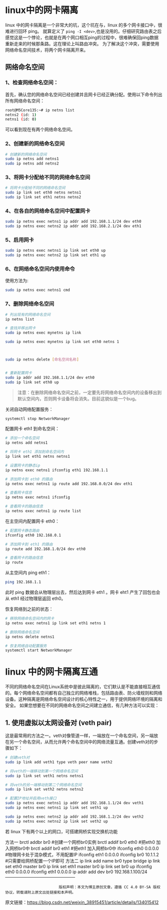 # linux中的网卡隔离

linux 中的网卡隔离是一个非常大的坑，这个坑在与，linux 的多个网卡接口中，很难进行回环 ping。
就算定义了 `ping -I <dev>`,也是没用的。仔细研究路由表之后感觉这是一个悖论，也就是在两个网口相互ping的过程中，很难确保回ping数据重新走来的时候那条路。这在理论上叫路由冲突。
为了解决这个冲突，需要使用网络命名空间技术，将两个网卡隔离开来。

## 网络命名空间
### 1、检查网络命名空间：
首先，确认您的网络命名空间已经创建并且网卡已经正确分配。使用以下命令列出所有网络命名空间：
```bash
root@M5Core135:~# ip netns list
netns2 (id: 1)
netns1 (id: 0)
```
可以看到现在有两个网络命名空间。

### 2、创建新的网络命名空间
```bash
# 创建新的网络命名空间
sudo ip netns add netns1
sudo ip netns add netns2
```

### 3、将网卡分配给不同的网络命名空间
```bash
# 将网卡分配给不同的网络命名空间
sudo ip link set eth0 netns netns1
sudo ip link set eth1 netns netns2
```

### 4、在各自的网络命名空间中配置网卡
```bash
sudo ip netns exec netns1 ip addr add 192.168.1.1/24 dev eth0
sudo ip netns exec netns2 ip addr add 192.168.2.1/24 dev eth1
```

### 5、启用网卡
```bash
sudo ip netns exec netns1 ip link set eth0 up
sudo ip netns exec netns2 ip link set eth1 up
```

### 6、在网络命名空间内使用命令
使用方法为:
```bash
sudo ip netns exec netns1 cmd
```

### 7、删除网络命名空间
```bash
# 列出现有的网络命名空间
ip netns list

# 查找并移出网卡
sudo ip netns exec mynetns ip link

sudo ip netns exec mynetns ip link set eth0 netns 1



sudo ip netns delete [命名空间名称]


# 重新配置网卡
sudo ip addr add 192.168.1.1/24 dev eth0
sudo ip link set eth0 up


```
> 注意：在删除网络命名空间之前，一定要先将网络命名空间内的设备移出到默认空间内，否则网卡设备将会消失。目前这貌似是一个bug。 



关闭自动网络配置服务：
```bash
systemctl stop NetworkManager
```

配置网卡 eth1 到命名空间：
```bash
# 添加一个命名空间
ip netns add netns1

# 将网卡 eth1 添加到命名空间内
ip link set eth1 netns netns1

# 设置网卡的静态ip
ip netns exec netns1 ifconfig eth1 192.168.1.1

# 添加网卡到 eth0 的路由
ip netns exec netns1 ip route add 192.168.0.0/24 dev eth1

# 查看网卡信息
ip netns exec netns1 ifconfig

# 查看网卡的路由信息
ip netns exec netns1 ip route list
```

在主空间内配置网卡 eth0：
```bash
# 配置网卡静态路由
ifconfig eth0 192.168.0.1

# 添加网卡到 eth1 的路由
ip route add 192.168.1.0/24 dev eth0

# 查看网卡的路由信息
ip route
```

从主空间内 ping eth1：
```bash
ping 192.168.1.1
```
此时 ping 数据会从物理层出去，然后达到网卡 eth1 。网卡 eht1 产生了回包也会从 eth1 经过物理层返回 eth0。



恢复网络到之前的状态：
```bash
# 移除网络命名空间内的网卡
ip netns exec netns1 ip link set eth1 netns 1

# 删除网络命名空间
ip netns delete netns1

# 恢复网络自动配置服务
systemctl start NetworkManager
```



# linux 中的网卡隔离互通
不同的网络命名空间在Linux系统中是彼此隔离的，它们默认是不能直接相互通信的。每个网络命名空间都有自己独立的网络堆栈，包括路由表、防火墙规则和网络设备。这种隔离是网络命名空间设计的核心特性之一，用于提供网络环境的隔离和安全。
如果您想要在不同的网络命名空间之间建立通信，有几种方法可以实现：
## 1. 使用虚拟以太网设备对 (veth pair)

这是最常用的方法之一。veth对像管道一样，一端放在一个命名空间，另一端放在另一个命名空间，从而允许两个命名空间中的网络流量互通。创建veth对的步骤如下：
```bash
# 创建veth对
sudo ip link add veth1 type veth peer name veth2

# 将veth的一端移动到第一个网络命名空间
sudo ip link set veth1 netns netns1

# 将veth的另一端移动到第二个网络命名空间
sudo ip link set veth2 netns netns2

# 配置IP地址并启用veth接口
sudo ip netns exec netns1 ip addr add 192.168.1.1/24 dev veth1
sudo ip netns exec netns1 ip link set veth1 up

sudo ip netns exec netns2 ip addr add 192.168.1.2/24 dev veth2
sudo ip netns exec netns2 ip link set veth2 up
```







若 linux 下有两个以上的网口，可搭建网桥实现交换机功能

方法一
brctl addbr br0               #创建一个网桥br0实例
brctl addif br0 eth0           #把eth0 加入网桥br0中
brctl addif br0 eth1           #把eth1 加入网桥br0中
ifconfig eth0 0.0.0.0          #物理网卡处于混杂模式，不用配置IP
ifconfig eth1 0.0.0.0
ifconfig br0 10.1.1.2          #只需要给网桥配置一个IP即可
方法二
ip link add name br0 type bridge
ip link set eth0 master br0
ip link set eth1 master br0
ip link set br0 up
ifconfig eth0 0.0.0.0
ifconfig eth1 0.0.0.0
ip addr add dev br0 192.168.1.100/24
————————————————

                            版权声明：本文为博主原创文章，遵循 CC 4.0 BY-SA 版权协议，转载请附上原文出处链接和本声明。
                        
原文链接：https://blog.csdn.net/weixin_38915451/article/details/134015412